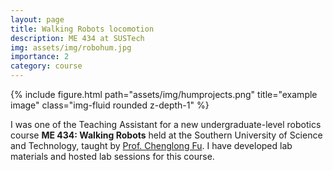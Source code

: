 ```yaml
---
layout: page
title: Walking Robots locomotion
description: ME 434 at SUSTech
img: assets/img/robohum.jpg
importance: 2
category: course
---
```


<div class="row">
    <div class="col-sm mt-3 mt-md-0">
        {% include figure.html path="assets/img/humprojects.png" title="example image" class="img-fluid rounded z-depth-1" %}
    </div>
</div>
<div class="caption">
    <!-- ROB 101 Fall 2021 -->
 </div>


I was one of the Teaching Assistant for a new undergraduate-level robotics course **ME 434: Walking Robots** held at the Southern University of Science and Technology, taught by [Prof. Chenglong Fu](https://mee.sustech.edu.cn/jiaozhiyuangong/891.html). I have developed lab materials and hosted lab sessions for this course.
<!-- Topics include Bayesian filtering; stochastic representations of the environment; motion and sensor models for mobile robots; algorithms for mapping, localization; application to autonomous marine, ground, and air vehicles. -->

<!-- 
I was one of the course developers for a new undergraduate-level robotics course **ROB 101: Computational Linear Algebra (Fall 2020)** at the University of Michigan, taught by [Prof. Jessy Grizzle](https://ece.umich.edu/faculty/grizzle/). The course was has been awarded [Provost's Teaching Innovation Prize](https://ece.engin.umich.edu/stories/provosts-teaching-innovation-prize-for-new-robotics-course-that-focuses-on-equitable-education) and highlighted on [The University Record](https://record.umich.edu/articles/six-projects-to-be-awarded-provosts-teaching-innovation-prizes/) in 2021 for focusing on equitable eduation. -->

<!-- I was a Graduate Student Instructor for the undergraduate-level course **ROB 101: Computational Linear Algebra (Fall 2021)** held at the University of Michigan, taught by [Prof. Jessy Grizzle](https://ece.umich.edu/faculty/grizzle/). I have developed lab materials and hosted lab sessions for this course. -->

<!-- [This course](https://robotics.umich.edu/academics/courses/course-offerings/rob101-fall-2021/) is online at [youtube](https://www.youtube.com/watch?v=tRYAdiWJg-Q&list=PLdPQZLMHRjDJ5d_dE4FeOviv0gRe4UYsB&index=26) and [github](https://github.com/michiganrobotics/rob101). -->
